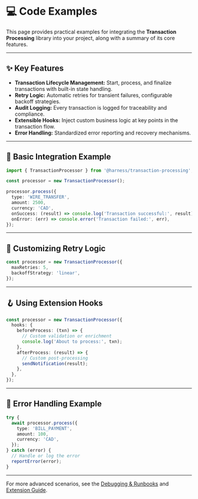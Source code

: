 # 💻 Code Examples

This page provides practical examples for integrating the **Transaction Processing** library into your project, along with a summary of its core features.

---

## ✨ Key Features

- **Transaction Lifecycle Management:** Start, process, and finalize transactions with built-in state handling.
- **Retry Logic:** Automatic retries for transient failures, configurable backoff strategies.
- **Audit Logging:** Every transaction is logged for traceability and compliance.
- **Extensible Hooks:** Inject custom business logic at key points in the transaction flow.
- **Error Handling:** Standardized error reporting and recovery mechanisms.

---

## 🚀 Basic Integration Example

```typescript
import { TransactionProcessor } from '@harness/transaction-processing';

const processor = new TransactionProcessor();

processor.process({
  type: 'WIRE_TRANSFER',
  amount: 2500,
  currency: 'CAD',
  onSuccess: (result) => console.log('Transaction successful:', result),
  onError: (err) => console.error('Transaction failed:', err),
});
```

---

## 🔁 Customizing Retry Logic

```typescript
const processor = new TransactionProcessor({
  maxRetries: 5,
  backoffStrategy: 'linear',
});
```

---

## 🪝 Using Extension Hooks

```typescript
const processor = new TransactionProcessor({
  hooks: {
    beforeProcess: (txn) => {
      // Custom validation or enrichment
      console.log('About to process:', txn);
    },
    afterProcess: (result) => {
      // Custom post-processing
      sendNotification(result);
    },
  },
});
```

---

## 📝 Error Handling Example

```typescript
try {
  await processor.process({
    type: 'BILL_PAYMENT',
    amount: 100,
    currency: 'CAD',
  });
} catch (error) {
  // Handle or log the error
  reportError(error);
}
```

---

For more advanced scenarios, see the [Debugging & Runbooks](../sub-page.md) and [Extension Guide](../extensions.md).

